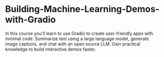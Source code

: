# Building-Machine-Learning-Demos-with-Gradio
In this course you'll learn to use Gradio to create user-friendly apps with minimal code: Summarize text using a large language model, generate image captions, and chat with an open source LLM. Gain practical knowledge to build interactive demos faster.
